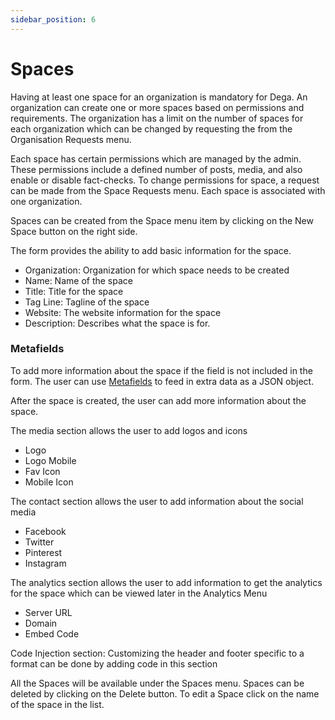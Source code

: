 ```yaml
---
sidebar_position: 6
---
```


# Spaces

Having at least one space for an organization is mandatory for Dega. An organization can create one or more spaces based on permissions and requirements. The organization has a limit on the number of spaces for each organization which can be changed by requesting the from the Organisation Requests menu.

Each space has certain permissions which are managed by the admin. These permissions include a defined number of posts, media, and also enable or disable fact-checks. To change permissions for space, a request can be made from the Space Requests menu.
Each space is associated with one organization. 

Spaces can be created from the Space menu item by clicking on the New Space button on the right side.

The form provides the ability to add basic information for the space.
- Organization: Organization for which space needs to be created
- Name: Name of  the space
- Title: Title for the space
- Tag Line: Tagline of the space
- Website: The website information for the space
- Description: Describes what the space is for.

### Metafields
To add more information about the space if the field is not included in the form. The user can use [Metafields](/docs/features/extend-features) to feed in extra data as a JSON object.

After the space is created, the user can add more information about the space.

The media section allows the user to add logos and icons
- Logo
- Logo Mobile
- Fav Icon
- Mobile Icon

The contact section allows the user to add information about the social media
- Facebook
- Twitter
- Pinterest
- Instagram

The analytics section allows the user to add information to get the analytics for the space which can be viewed later  in the Analytics Menu
- Server URL
- Domain
- Embed Code

Code Injection section:
Customizing the header and footer specific to a format can be done by adding code in this section

All the Spaces will be available under the Spaces menu. 
Spaces can be deleted by clicking on the Delete button. To edit a Space click on the name of the space in the list.

